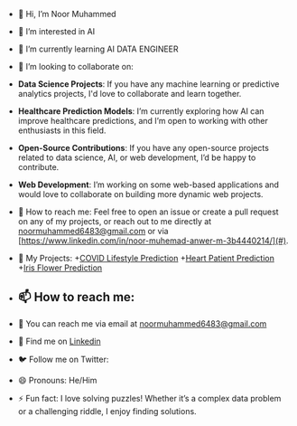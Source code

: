- 👋 Hi, I’m Noor Muhammed
- 👀 I’m interested in AI 
- 🌱 I’m currently learning AI DATA ENGINEER
- 💞 I’m looking to collaborate on:
- **Data Science Projects**: If you have any machine learning or predictive analytics projects, I'd love to collaborate and learn together.
- **Healthcare Prediction Models**: I’m currently exploring how AI can improve healthcare predictions, and I’m open to working with other enthusiasts in this field.
- **Open-Source Contributions**: If you have any open-source projects related to data science, AI, or web development, I’d be happy to contribute.
- **Web Development**: I’m working on some web-based applications and would love to collaborate on building more dynamic web projects.
- 🤝 How to reach me:
Feel free to open an issue or create a pull request on any of my projects, or reach out to me directly at [noormuhammed6483@gmail.com](mailto:noormuhammed6483@gmail.com) or via [https://www.linkedin.com/in/noor-muhemad-anwer-m-3b4440214/](#).

- 🔗 My Projects:
  +[COVID Lifestyle Prediction](#)
  +[Heart Patient Prediction](#)
  +[Iris Flower Prediction](#)

- ## 📫 How to reach me:
- 💬 You can reach me via email at [noormuhammed6483@gmail.com](mailto:noormuhammed6483@gmail.com)
- 🔗 Find me on [Linkedin](https://www.linkedin.com/in/noor-muhemad-anwer-m-3b4440214/)
- 🐦 Follow me on Twitter: 

- 😄 Pronouns:
  He/Him

- ⚡ Fun fact:
  I love solving puzzles! Whether it’s a complex data problem or a challenging riddle, I enjoy finding solutions.
